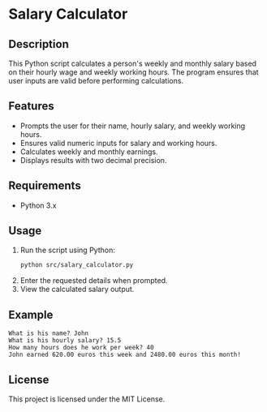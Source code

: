 # Salary Calculator

## Description
This Python script calculates a person's weekly and monthly salary based on their hourly wage and weekly working hours. The program ensures that user inputs are valid before performing calculations.

## Features
- Prompts the user for their name, hourly salary, and weekly working hours.
- Ensures valid numeric inputs for salary and working hours.
- Calculates weekly and monthly earnings.
- Displays results with two decimal precision.

## Requirements
- Python 3.x

## Usage
1. Run the script using Python:
   ```sh
   python src/salary_calculator.py
   ```
2. Enter the requested details when prompted.
3. View the calculated salary output.

## Example
```
What is his name? John
What is his hourly salary? 15.5
How many hours does he work per week? 40
John earned 620.00 euros this week and 2480.00 euros this month!
```

## License
This project is licensed under the MIT License.
